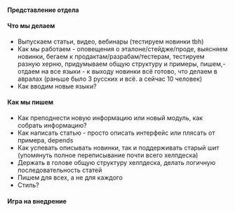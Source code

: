   #### Представление отдела
  #### Что мы делаем
  * Выпускаем статьи, видео, вебинары (тестируем новинки tbh)
  * Как мы работаем - оповещения о эталоне/стейдже/проде, выясняем новинки, бегаем к продактам/разрабам/тестерам, тестируем разную херню, придумываем общую структуру и примеры, пишем,- отдаем на все языки - к выходу новинки всё готово, что делаем в авралах (раньше было 3 русских и всё. а сейчас 10 человек)
  * Как вводим новые языки?
  #### Как мы пишем
  * Как преподнести новую информацию или новый модуль, как собрать информацию?
  * Как написать статью - просто описать интерфейс или плясать от примера, depends
  * Как успевать описывать новинки, так и поддерживать старый шит (упомянуть полное переписывание почти всего хелпдеска)
  * Держать в голове общую структуру хелпдеска, делать логичную последовательность статей
  * Пишем для всех, а не для каждого
  * Стиль?
  #### Игра на внедрение
